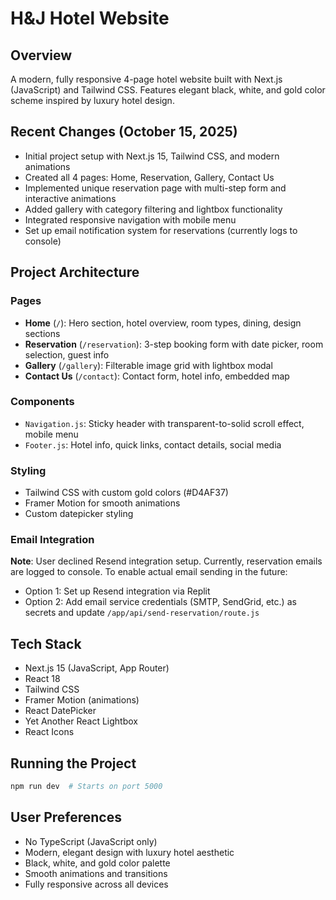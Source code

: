 # H&J Hotel Website

## Overview
A modern, fully responsive 4-page hotel website built with Next.js (JavaScript) and Tailwind CSS. Features elegant black, white, and gold color scheme inspired by luxury hotel design.

## Recent Changes (October 15, 2025)
- Initial project setup with Next.js 15, Tailwind CSS, and modern animations
- Created all 4 pages: Home, Reservation, Gallery, Contact Us
- Implemented unique reservation page with multi-step form and interactive animations
- Added gallery with category filtering and lightbox functionality
- Integrated responsive navigation with mobile menu
- Set up email notification system for reservations (currently logs to console)

## Project Architecture

### Pages
- **Home** (`/`): Hero section, hotel overview, room types, dining, design sections
- **Reservation** (`/reservation`): 3-step booking form with date picker, room selection, guest info
- **Gallery** (`/gallery`): Filterable image grid with lightbox modal
- **Contact Us** (`/contact`): Contact form, hotel info, embedded map

### Components
- `Navigation.js`: Sticky header with transparent-to-solid scroll effect, mobile menu
- `Footer.js`: Hotel info, quick links, contact details, social media

### Styling
- Tailwind CSS with custom gold colors (#D4AF37)
- Framer Motion for smooth animations
- Custom datepicker styling

### Email Integration
**Note**: User declined Resend integration setup. Currently, reservation emails are logged to console. To enable actual email sending in the future:
- Option 1: Set up Resend integration via Replit
- Option 2: Add email service credentials (SMTP, SendGrid, etc.) as secrets and update `/app/api/send-reservation/route.js`

## Tech Stack
- Next.js 15 (JavaScript, App Router)
- React 18
- Tailwind CSS
- Framer Motion (animations)
- React DatePicker
- Yet Another React Lightbox
- React Icons

## Running the Project
```bash
npm run dev  # Starts on port 5000
```

## User Preferences
- No TypeScript (JavaScript only)
- Modern, elegant design with luxury hotel aesthetic
- Black, white, and gold color palette
- Smooth animations and transitions
- Fully responsive across all devices
